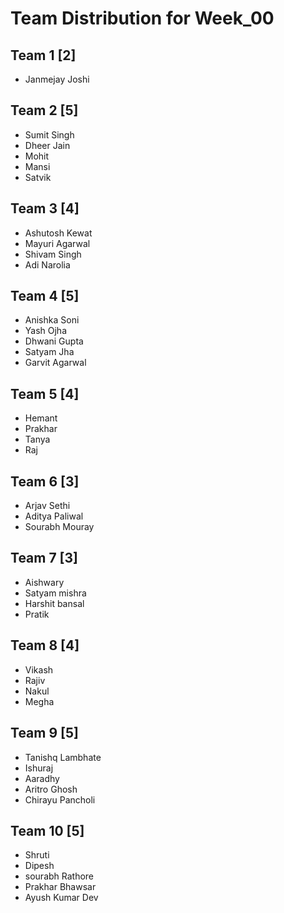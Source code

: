 # Team Distribution for Week_00

## Team 1 [2]

- Janmejay Joshi


## Team 2 [5]

- Sumit Singh
- Dheer Jain
- Mohit
- Mansi
- Satvik

## Team 3 [4]

- Ashutosh Kewat
- Mayuri Agarwal
- Shivam Singh
- Adi Narolia

## Team 4 [5]

- Anishka Soni
- Yash Ojha
- Dhwani Gupta
- Satyam Jha
- Garvit Agarwal

## Team 5 [4]

- Hemant
- Prakhar
- Tanya
- Raj

## Team 6 [3]

- Arjav Sethi
- Aditya Paliwal
- Sourabh Mouray

## Team 7 [3]

- Aishwary
- Satyam mishra
- Harshit bansal
- Pratik

## Team 8 [4]

- Vikash
- Rajiv
- Nakul
- Megha

## Team 9 [5]

- Tanishq Lambhate
- Ishuraj
- Aaradhy
- Aritro Ghosh
- Chirayu Pancholi

## Team 10 [5]

- Shruti
- Dipesh
- sourabh Rathore 
- Prakhar Bhawsar
- Ayush Kumar Dev
